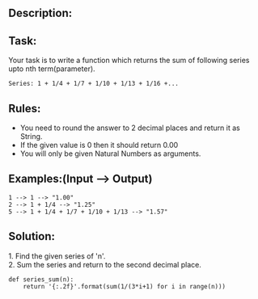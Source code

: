 ## Description:

## Task:

Your task is to write a function which returns the sum of following series upto nth term(parameter).

```
Series: 1 + 1/4 + 1/7 + 1/10 + 1/13 + 1/16 +...
```

## Rules:

-   You need to round the answer to 2 decimal places and return it as String.
-   If the given value is 0 then it should return 0.00
-   You will only be given Natural Numbers as arguments.

## Examples:(Input --> Output)

```
1 --> 1 --> "1.00"
2 --> 1 + 1/4 --> "1.25"
5 --> 1 + 1/4 + 1/7 + 1/10 + 1/13 --> "1.57"
```

## Solution:

1\. Find the given series of 'n'.  
2. Sum the series and return to the second decimal place.

```
def series_sum(n):
    return '{:.2f}'.format(sum(1/(3*i+1) for i in range(n)))
```